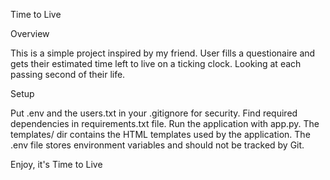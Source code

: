 Time to Live

Overview

This is a simple project inspired by my friend. User fills a questionaire and gets their estimated time left to live on a ticking clock. Looking at each passing second of their life.

Setup

Put .env and the users.txt in your .gitignore for security.
Find required dependencies in requirements.txt file.
Run the application with app.py.
The templates/ dir contains the HTML templates used by the application.
The .env file stores environment variables and should not be tracked by Git.

Enjoy, it's Time to Live